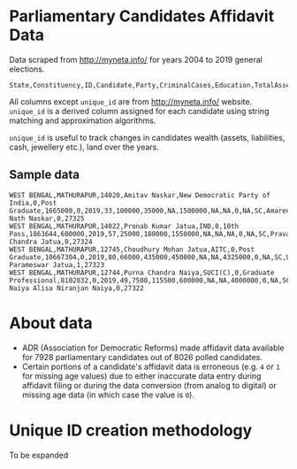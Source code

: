 # Parliamentary Candidates Affidavit Data
Data scraped from http://myneta.info/ for years 2004 to 2019 general elections.

```CSV
State,Constituency,ID,Candidate,Party,CriminalCases,Education,TotalAssets,TotalLiabilities,Year,Age,Cash,Jewellerygivedetailsweightvalue,AgriculturalLand,NonAgriculturalLand,CommercialBuildings,ResidentialBuildings,Women,Winner,ConstituencyType,ParentInfo,ReturningCandidate,unique_id
```

All columns except `unique_id` are from http://myneta.info/ website. `unique_id` is a derived column assigned for each candidate using string matching and approximation algorithms.

`unique_id` is useful to track changes in candidates wealth (assets, liabilities, cash, jewellery etc.), land over the years.

## Sample data

```CSV
WEST BENGAL,MATHURAPUR,14020,Amitav Naskar,New Democratic Party of India,0,Post Graduate,1665000,0,2019,33,100000,35000,NA,1500000,NA,NA,0,NA,SC,Amarendra Nath Naskar,0,27325
WEST BENGAL,MATHURAPUR,14022,Pronab Kumar Jatua,IND,0,10th Pass,1863644,600000,2019,57,25000,180000,1550000,NA,NA,NA,0,NA,SC,Pravash Chandra Jatua,0,27324
WEST BENGAL,MATHURAPUR,12745,Choudhury Mohan Jatua,AITC,0,Post Graduate,10667304,0,2019,80,66000,435000,450000,NA,NA,4325000,0,NA,SC,Late Parameswar Jatua,1,27323
WEST BENGAL,MATHURAPUR,12744,Purna Chandra Naiya,SUCI(C),0,Graduate Professional,8102832,0,2019,49,7500,115500,600000,NA,NA,4000000,0,NA,SC,Niran Naiya Alisa Niranjan Naiya,0,27322
```

# About data

- ADR (Association for Democratic Reforms) made affidavit data available for 7928 parliamentary candidates out of 8026 polled candidates.
- Certain portions of a candidate's affidavit data is erroneous (e.g. `4` or `1` for missing age values) due to either inaccurate data entry during affidavit filing or during the data conversion (from analog to digital) or missing age data (in which case the value is `0`).

# Unique ID creation methodology

To be expanded
